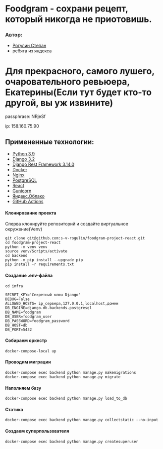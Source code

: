 #  Foodgram - сохрани рецепт, который никогда не приотовишь.
### Автор:

 - [Рогулин Степан](https://github.com/s-v-rogulin)
 - ребята из яндекса
# Для прекрасного, самого лушего, очаровательного ревьюера, Екатерины(Если тут будет кто-то другой, вы уж извините)
passphrase: NRjeSf

ip: 158.160.75.90


## Примененные технологии:

- [Python 3.9](https://www.python.org/)
- [Django 3.2](https://www.djangoproject.com/)
- [Django Rest Framework 3.14.0](https://www.django-rest-framework.org/)
- [Docker](https://www.docker.com)
- [Nginx](https://nginx.org/ru/)
- [PostgreSQL](https://www.postgresql.org)
- [React](https://react.dev)
- [Gunicorn](https://gunicorn.org)
- [Яндекс.Облако](https://cloud.yandex.ru/) 
- [GitHub Actions](https://docs.github.com/ru/actions)

#### Клонирование проекта

Сперва клонируйте репозиторий и создайте виртуальное окружение(Venv)

```
git clone git@github.com:s-v-rogulin/foodgram-project-react.git
cd foodgram-project-react
python -m venv venv
source venv/Scripts/activate
cd backend
python -m pip install --upgrade pip
pip install -r requirements.txt
```

#### Создание .env-файла

```
cd infra
```

```
SECRET_KEY='Секретный ключ Django'
DEBUG=False
ALLOWED_HOSTS= ip_сервера,127.0.0.1,localhost,домен
DB_ENGINE=django.db.backends.postgresql
DB_NAME=foodgram
DB_USER=foodgram_user
DB_PASSWORD=foodgram_password
DB_HOST=db
DB_PORT=5432
```
#### Собираем оркестр
```
docker-compose-local up
```
#### Проводим миграции
```
docker-compose exec backend python manage.py makemigrations
docker-compose exec backend python manage.py migrate
```
#### Наполняем базу
```
docker-compose exec backend python manage.py load_to_db
```
#### Статика
```
docker-compose exec backend python manage.py collectstatic --no-input
```
#### Создаем суперпользователя
```
docker-compose exec backend python manage.py createsuperuser
```